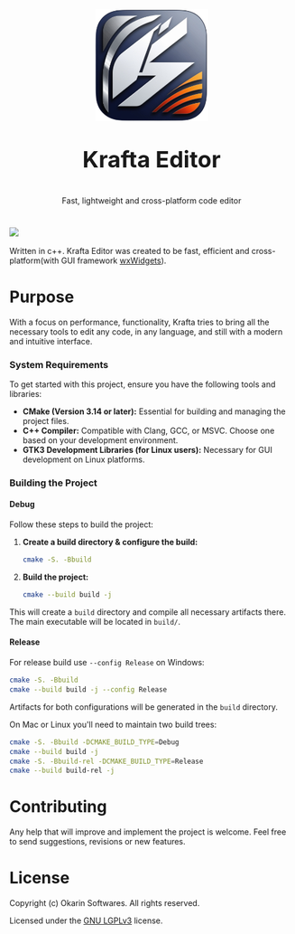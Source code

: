 <div align="center">
<img width="200" src="https://raw.githubusercontent.com/apozinn/kraftaEditor/refs/heads/main/assets/kraftaEditor.png">
</div>

**<p align="center" style="font-size: 40px; font-weight: bold">Krafta Editor</p>**

<p align="center">Fast, lightweight and cross-platform code editor</p>

#

<img src="https://i.imgur.com/cj3d00m.png">

Written in c++. Krafta Editor was created to be fast, efficient and cross-platform(with GUI framework [wxWidgets](https://wxwidgets.org)).

# Purpose

With a focus on performance, functionality, Krafta tries to bring all the necessary tools to edit any code, in any language, and still with a modern and intuitive interface.

### System Requirements

To get started with this project, ensure you have the following tools and libraries:

- **CMake (Version 3.14 or later):** Essential for building and managing the project files.
- **C++ Compiler:** Compatible with Clang, GCC, or MSVC. Choose one based on your development environment.
- **GTK3 Development Libraries (for Linux users):** Necessary for GUI development on Linux platforms.

### Building the Project

#### Debug

Follow these steps to build the project:

1. **Create a build directory & configure the build:**
   ```bash
   cmake -S. -Bbuild
   ```

2. **Build the project:**
   ```bash
   cmake --build build -j
   ```

This will create a `build` directory and compile all necessary artifacts there. The main executable will be located in `build/`.

#### Release

For release build use `--config Release` on Windows:

```bash
cmake -S. -Bbuild
cmake --build build -j --config Release
```

Artifacts for both configurations will be generated in the `build` directory.

On Mac or Linux you'll need to maintain two build trees:

```bash
cmake -S. -Bbuild -DCMAKE_BUILD_TYPE=Debug
cmake --build build -j
cmake -S. -Bbuild-rel -DCMAKE_BUILD_TYPE=Release
cmake --build build-rel -j
```
# Contributing

Any help that will improve and implement the project is welcome. Feel free to send suggestions, revisions or new features.

# License

Copyright (c) Okarin Softwares. All rights reserved.

Licensed under the [GNU LGPLv3](https://github.com/apozinn/kraftaEditor/blob/main/LICENSE) license.
